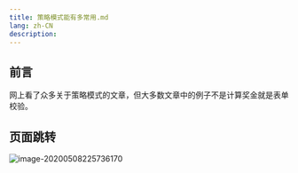 ```yaml
---
title: 策略模式能有多常用.md
lang: zh-CN
description: 
---
```


## 前言

网上看了众多关于策略模式的文章，但大多数文章中的例子不是计算奖金就是表单校验。

## 页面跳转

![image-20200508225736170](https://static.jindll.com/notes/image-20200508225736170.png)